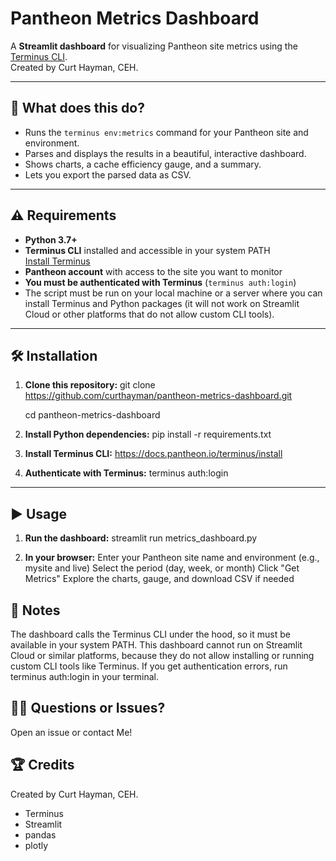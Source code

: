 # Pantheon Metrics Dashboard

A **Streamlit dashboard** for visualizing Pantheon site metrics using the [Terminus CLI](https://pantheon.io/docs/terminus).  
Created by Curt Hayman, CEH.

---

## 🚀 What does this do?

- Runs the `terminus env:metrics` command for your Pantheon site and environment.
- Parses and displays the results in a beautiful, interactive dashboard.
- Shows charts, a cache efficiency gauge, and a summary.
- Lets you export the parsed data as CSV.

---

## ⚠️ Requirements

- **Python 3.7+**
- **Terminus CLI** installed and accessible in your system PATH  
  [Install Terminus](https://pantheon.io/docs/terminus/install)
- **Pantheon account** with access to the site you want to monitor
- **You must be authenticated with Terminus** (`terminus auth:login`)
- The script must be run on your local machine or a server where you can install Terminus and Python packages (it will not work on Streamlit Cloud or other platforms that do not allow custom CLI tools).

---

## 🛠️ Installation

1. **Clone this repository:**
   git clone https://github.com/curthayman/pantheon-metrics-dashboard.git
   
   cd pantheon-metrics-dashboard


2. **Install Python dependencies:**
   pip install -r requirements.txt


3. **Install Terminus CLI:**
   https://docs.pantheon.io/terminus/install


4. **Authenticate with Terminus:**
   terminus auth:login
---

## ▶️ Usage

1. **Run the dashboard:**
   streamlit run metrics_dashboard.py

2. **In your browser:**
   Enter your Pantheon site name and environment (e.g., mysite and live)
   Select the period (day, week, or month)
   Click "Get Metrics"
   Explore the charts, gauge, and download CSV if needed
   
## 📝 Notes
   The dashboard calls the Terminus CLI under the hood, so it must be available in your system PATH.
   This dashboard cannot run on Streamlit Cloud or similar platforms, because they do not allow installing or running custom CLI tools      like Terminus.
   If you get authentication errors, run terminus auth:login in your terminal.

## 🙋‍♂️ Questions or Issues?
   Open an issue or contact Me!

## 🏆 Credits
   Created by Curt Hayman, CEH.
   - Terminus
   - Streamlit
   - pandas
   - plotly

